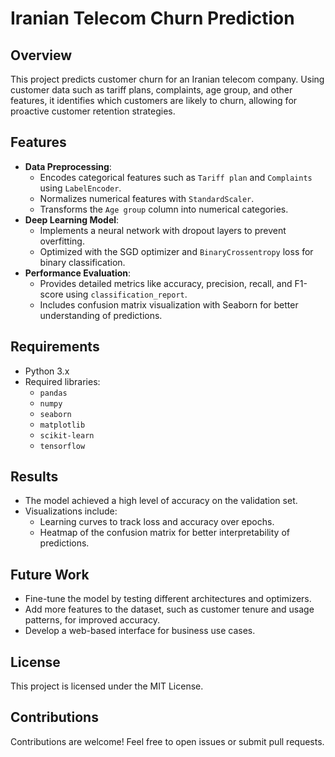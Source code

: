 # Iranian Telecom Churn Prediction

## Overview
This project predicts customer churn for an Iranian telecom company. Using customer data such as tariff plans, complaints, age group, and other features, it identifies which customers are likely to churn, allowing for proactive customer retention strategies.

## Features
- **Data Preprocessing**:
  - Encodes categorical features such as `Tariff plan` and `Complaints` using `LabelEncoder`.
  - Normalizes numerical features with `StandardScaler`.
  - Transforms the `Age group` column into numerical categories.
- **Deep Learning Model**:
  - Implements a neural network with dropout layers to prevent overfitting.
  - Optimized with the SGD optimizer and `BinaryCrossentropy` loss for binary classification.
- **Performance Evaluation**:
  - Provides detailed metrics like accuracy, precision, recall, and F1-score using `classification_report`.
  - Includes confusion matrix visualization with Seaborn for better understanding of predictions.

## Requirements
- Python 3.x
- Required libraries:
  - `pandas`
  - `numpy`
  - `seaborn`
  - `matplotlib`
  - `scikit-learn`
  - `tensorflow`

## Results
- The model achieved a high level of accuracy on the validation set.
- Visualizations include:
  - Learning curves to track loss and accuracy over epochs.
  - Heatmap of the confusion matrix for better interpretability of predictions.

## Future Work
- Fine-tune the model by testing different architectures and optimizers.
- Add more features to the dataset, such as customer tenure and usage patterns, for improved accuracy.
- Develop a web-based interface for business use cases.

## License
This project is licensed under the MIT License.

## Contributions
Contributions are welcome! Feel free to open issues or submit pull requests.
